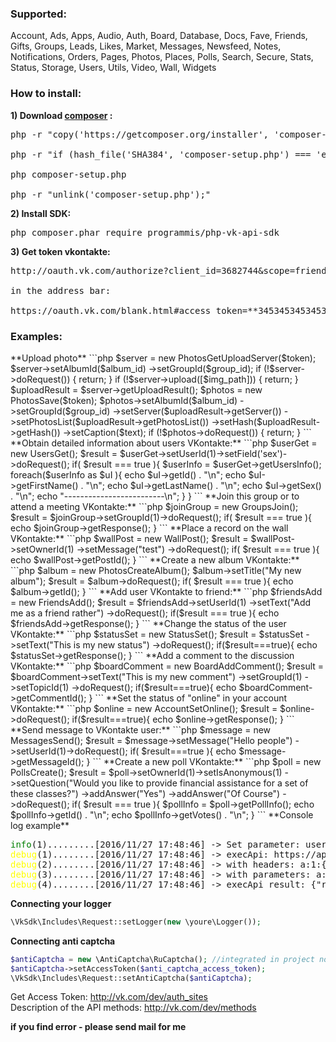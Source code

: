 <h3>Supported:</h3>
Account, Ads, Apps, Audio, Auth, Board, Database, Docs, Fave, Friends, Gifts, Groups,
Leads, Likes, Market, Messages, Newsfeed, Notes, Notifications, Orders, Pages, Photos,
Places, Polls, Search, Secure, Stats, Status, Storage, Users, Utils, Video, Wall, Widgets

<h3>How to install:</h3>

**1) Download [composer](https://getcomposer.org/download/) :**
<pre>
php -r "copy('https://getcomposer.org/installer', 'composer-setup.php');" <br>
php -r "if (hash_file('SHA384', 'composer-setup.php') === 'e115a8dc7871f15d853148a7fbac7da27d6c0030b848d9b3dc09e2a0388afed865e6a3d6b3c0fad45c48e2b5fc1196ae') { echo 'Installer verified'; } else { echo 'Installer corrupt'; unlink('composer-setup.php'); } echo PHP_EOL;" <br>
php composer-setup.php <br>
php -r "unlink('composer-setup.php');" 
</pre>
**2) Install SDK:**
<pre>
php composer.phar require programmis/php-vk-api-sdk
</pre>
**3) Get token vkontakte:**
<pre>
http://oauth.vk.com/authorize?client_id=3682744&scope=friends,wall,offline,photos,market&redirect_uri=http://oauth.vk.com/blank.html&display=page&response_type=token <br>
in the address bar: <br>
https://oauth.vk.com/blank.html#access_token=**345345345345345345345345345d73e7de6acf1475ca460d**&expires_in=0&user_id=1 
</pre>

<h3>Examples:</h3>
**Upload photo**
```php
$server = new PhotosGetUploadServer($token);
$server->setAlbumId($album_id)
    ->setGroupId($group_id);
if (!$server->doRequest()) {
    return;
}
if (!$server->upload([$img_path])) {
    return;
}
$uploadResult = $server->getUploadResult();
$photos = new PhotosSave($token);
$photos->setAlbumId($album_id)
    ->setGroupId($group_id)
    ->setServer($uploadResult->getServer())
    ->setPhotosList($uploadResult->getPhotosList())
    ->setHash($uploadResult->getHash())
    ->setCaption($text);
if (!$photos->doRequest()) {
    return;
}
```
**Obtain detailed information about users VKontakte:**
```php
$userGet = new UsersGet();
$result = $userGet->setUserId(1)->setField('sex')->doRequest();
if( $result === true ){
    $userInfo = $userGet->getUsersInfo();    
    foreach($userInfo as $uI ){
        echo $uI->getId() . "\n";
        echo $uI->getFirstName() . "\n";
        echo $uI->getLastName() . "\n";
        echo $uI->getSex() . "\n";
        echo "-------------------------\n";
    }
}
```
**Join this group or to attend a meeting VKontakte:**
```php
$joinGroup = new GroupsJoin();
$result = $joinGroup->setGroupId(1)->doRequest();
if( $result === true ){
    echo $joinGroup->getResponse();
}
```
**Place a record on the wall VKontakte:**
```php
$wallPost = new WallPost();
$result = $wallPost->setOwnerId(1)
    ->setMessage("test")
    ->doRequest();
if( $result === true ){
    echo $wallPost->getPostId();    
}
```
**Create a new album VKontakte:**
```php
$album = new PhotosCreateAlbum();
$album->setTitle("My new album");
$result = $album->doRequest();
if( $result === true ){
    echo $album->getId();
}
```
**Add user VKontakte to friend:**
```php
$friendsAdd = new FriendsAdd();
$result = $friendsAdd->setUserId(1)
    ->setText("Add me as a friend rather")
    ->doRequest();
if($result === true ){
    echo $friendsAdd->getResponse();
}
```
**Change the status of the user VKontakte:**
```php
$statusSet = new StatusSet();
$result = $statusSet
    ->setText("This is my new status")
    ->doRequest();
if($result===true){
    echo $statusSet->getResponse();
}
```
**Add a comment to the discussion VKontakte:**
```php
$boardComment = new BoardAddComment();
$result = $boardComment->setText("This is my new comment")
    ->setGroupId(1)
    ->setTopicId(1)
    ->doRequest();
if($result===true){
    echo $boardComment->getCommentId();
}
```
**Set the status of "online" in your account VKontakte:**
```php
$online = new AccountSetOnline();
$result = $online->doRequest();
if($result===true){
    echo $online->getResponse();
}
```
**Send message to VKontakte user:**
```php
$message = new MessagesSend();
$result = $message->setMessage("Hello people")
    ->setUserId(1)->doRequest();
if( $result===true ){
    echo $message->getMessageId();
}
```
**Create a new poll VKontakte:**
```php
$poll = new PollsCreate();
$result = $poll->setOwnerId(1)->setIsAnonymous(1)
    ->setQuestion("Would you like to provide financial assistance for a set of these classes?")
    ->addAnswer("Yes")
    ->addAnswer("Of Course")
    ->doRequest();
if( $result === true ){
    $pollInfo = $poll->getPollInfo();
    echo $pollInfo->getId() . "\n";
    echo $pollInfo->getVotes() . "\n";
}
```
**Console log example**
<pre>
<span style="color:green">info</span>(1).........[2016/11/27 17:48:46] -> Set parameter: user_ids as array, values: a:1:{i:0;i:1;}
<span style="color:yellow">debug</span>(1)........[2016/11/27 17:48:46] -> execApi: https://api.vk.com/method/users.get?v=5.60
<span style="color:yellow">debug</span>(2)........[2016/11/27 17:48:46] -> with headers: a:1:{s:12:"Content-type";s:19:"multipart/form-data";}
<span style="color:yellow">debug</span>(3)........[2016/11/27 17:48:46] -> with parameters: a:1:{s:8:"user_ids";s:1:"1";}
<span style="color:yellow">debug</span>(4)........[2016/11/27 17:48:46] -> execApi result: {"response":[{"id":1,"first_name":"Павел","last_name":"Дуров"}]}
</pre>

**Connecting your logger**
```php
\VkSdk\Includes\Request::setLogger(new \youre\Logger());
```

**Connecting anti captcha**
```php
$antiCaptcha = new \AntiCaptcha\RuCaptcha(); //integrated in project now
$antiCaptcha->setAccessToken($anti_captcha_access_token);
\VkSdk\Includes\Request::setAntiCaptcha($antiCaptcha);
```

Get Access Token: http://vk.com/dev/auth_sites
<br> Description of the API methods: http://vk.com/dev/methods

**if you find error - please send mail for me**